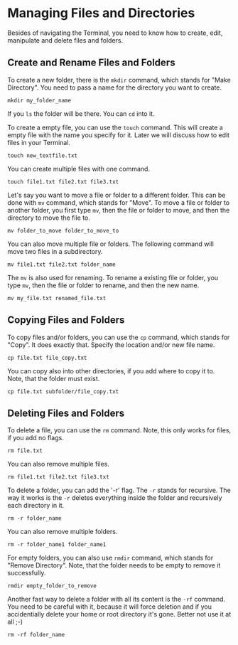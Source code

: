 # Managing Files and Directories

Besides of navigating the Terminal, you need to know how to create, edit, manipulate and delete files and folders.

## Create and Rename Files and Folders

To create a new folder, there is the `mkdir` command, which stands for "Make Directory". You need to pass a name for the directory you want to create.

```
mkdir my_folder_name
```

If you `ls` the folder will be there. You can `cd` into it.

To create a empty file, you can use the `touch` command. This will create a empty file with the name you specify for it. Later we will discuss how to edit files in your Terminal.

```
touch new_textfile.txt
```

You can create multiple files with one command.

```
touch file1.txt file2.txt file3.txt
```

Let's say you want to move a file or folder to a different folder. This can be done with `mv` command, which stands for "Move". To move a file or folder to another folder, you first type `mv`, then the file or folder to move, and then the directory to move the file to.

```
mv folder_to_move folder_to_move_to
```

You can also move multiple file or folders. The following command will move two files in a subdirectory.

```
mv file1.txt file2.txt folder_name
```

The `mv` is also used for renaming. To rename a existing file or folder, you type `mv`, then the file or folder to rename, and then the new name.

```
mv my_file.txt renamed_file.txt
```

## Copying Files and Folders

To copy files and/or folders, you can use the `cp` command, which stands for "Copy". It does exactly that. Specify the location and/or new file name.

```
cp file.txt file_copy.txt
```

You can copy also into other directories, if you add where to copy it to. Note, that the folder must exist.

```
cp file.txt subfolder/file_copy.txt

```

## Deleting Files and Folders

To delete a file, you can use the `rm` command. Note, this only works for files, if you add no flags.

```
rm file.txt
```

You can also remove multiple files.

```
rm file1.txt file2.txt file3.txt
```

To delete a folder, you can add the '-r' flag. The `-r` stands for recursive. The way it works is the `-r` deletes everything inside the folder and recursively each directory in it.

```
rm -r folder_name
```

You can also remove multiple folders.

```
rm -r folder_name1 folder_name1
```

For empty folders, you can also use `rmdir` command, which stands for "Remove Directory". Note, that the folder needs to be empty to remove it successfully.

```
rmdir empty_folder_to_remove
```

Another fast way to delete a folder with all its content is the `-rf` command. You need to be careful with it, because it will force deletion and if you accidentially delete your home or root directory it's gone. Better not use it at all ;-)

```
rm -rf folder_name
```
